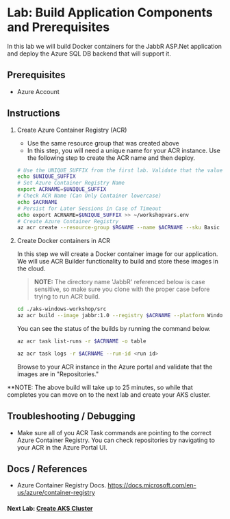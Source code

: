 # Lab: Build Application Components and Prerequisites

In this lab we will build Docker containers for the JabbR ASP.Net application and deploy the Azure SQL DB backend that will support it.

## Prerequisites

- Azure Account

## Instructions

1. Create Azure Container Registry (ACR)
    * Use the same resource group that was created above
    * In this step, you will need a unique name for your ACR instance. Use the following step to create the ACR name and then deploy.

    ```bash
    # Use the UNIQUE_SUFFIX from the first lab. Validate that the value is still set.
    echo $UNIQUE_SUFFIX
    # Set Azure Container Registry Name
    export ACRNAME=$UNIQUE_SUFFIX
    # Check ACR Name (Can Only Container lowercase)
    echo $ACRNAME
    # Persist for Later Sessions in Case of Timeout
    echo export ACRNAME=$UNIQUE_SUFFIX >> ~/workshopvars.env
    # Create Azure Container Registry
    az acr create --resource-group $RGNAME --name $ACRNAME --sku Basic 
    ```

1. Create Docker containers in ACR

    In this step we will create a Docker container image for our application. We will use ACR Builder functionality to build and store these images in the cloud.

    >**NOTE:** The directory name 'JabbR' referenced below is case sensitive, so make sure you clone with the proper case before trying to run ACR build.

    ```bash
    cd ./aks-windows-workshop/src
    az acr build --image jabbr:1.0 --registry $ACRNAME --platform Windows --verbose .
    ```

    You can see the status of the builds by running the command below.

    ```bash
    az acr task list-runs -r $ACRNAME -o table

    az acr task logs -r $ACRNAME --run-id <run id>
    ```

    Browse to your ACR instance in the Azure portal and validate that the images are in "Repositories."

**NOTE: The above build will take up to 25 minutes, so while that completes you can move on to the next lab and create your AKS cluster.

## Troubleshooting / Debugging

* Make sure all of you ACR Task commands are pointing to the correct Azure Container Registry. You can check repositories by navigating to your ACR in the Azure Portal UI.

## Docs / References

* Azure Container Registry Docs. https://docs.microsoft.com/en-us/azure/container-registry 

#### Next Lab: [Create AKS Cluster](../create-aks-cluster/README.md)
